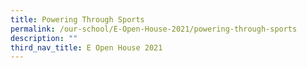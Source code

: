 ```yaml
---
title: Powering Through Sports
permalink: /our-school/E-Open-House-2021/powering-through-sports
description: ""
third_nav_title: E Open House 2021
---
```


